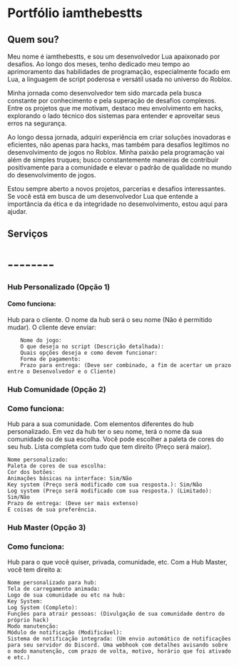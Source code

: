 # Portfólio iamthebestts

## Quem sou?

Meu nome é iamthebestts, e sou um desenvolvedor Lua apaixonado por desafios. Ao longo dos meses, tenho dedicado meu tempo ao aprimoramento das habilidades de programação, especialmente focado em Lua, a linguagem de script poderosa e versátil usada no universo do Roblox.

Minha jornada como desenvolvedor tem sido marcada pela busca constante por conhecimento e pela superação de desafios complexos. Entre os projetos que me motivam, destaco meu envolvimento em hacks, explorando o lado técnico dos sistemas para entender e aproveitar seus erros na segurança.

Ao longo dessa jornada, adquiri experiência em criar soluções inovadoras e eficientes, não apenas para hacks, mas também para desafios legítimos no desenvolvimento de jogos no Roblox. Minha paixão pela programação vai além de simples truques; busco constantemente maneiras de contribuir positivamente para a comunidade e elevar o padrão de qualidade no mundo do desenvolvimento de jogos.

Estou sempre aberto a novos projetos, parcerias e desafios interessantes. Se você está em busca de um desenvolvedor Lua que entende a importância da ética e da integridade no desenvolvimento, estou aqui para ajudar.

## Serviços
# --------
### Hub Personalizado (Opção 1)
#### Como funciona:
Hub para o cliente. O nome da hub será o seu nome (Não é permitido mudar).
O cliente deve enviar:
```exemplo
    Nome do jogo: 
    O que deseja no script (Descrição detalhada):
    Quais opções deseja e como devem funcionar:
    Forma de pagamento:
    Prazo para entrega: (Deve ser combinado, a fim de acertar um prazo entre o Desenvolvedor e o Cliente)
```
### Hub Comunidade (Opção 2)
### Como funciona:
Hub para a sua comunidade. Com elementos diferentes do hub personalizado.
Em vez da hub ter o seu nome, terá o nome da sua comunidade ou de sua escolha.
Você pode escolher a paleta de cores do seu hub.
Lista completa com tudo que tem direito (Preço será maior).

```
Nome personalizado:
Paleta de cores de sua escolha:
Cor dos botões:
Animações básicas na interface: Sim/Não
Key system (Preço será modificado com sua resposta.): Sim/Não
Log system (Preço será modificado com sua resposta.) (Limitado): Sim/Não
Prazo de entrega: (Deve ser mais extenso)
E coisas de sua preferência.
```

### Hub Master (Opção 3)
### Como funciona:
Hub para o que você quiser, privada, comunidade, etc.
Com a Hub Master, você tem direito a:
```
Nome personalizado para hub:
Tela de carregamento animada:
Logo de sua comunidade ou etc na hub:
Key System:
Log System (Completo):
Funções para atrair pessoas: (Divulgação de sua comunidade dentro do próprio hack)
Modo manutenção:
Módulo de notificação (Modificável):
Sistema de notificação integrada: (Um envio automático de notificações para seu servidor do Discord. Uma webhook com detalhes avisando sobre o modo manutenção, com prazo de volta, motivo, horário que foi ativado e etc.)
```
